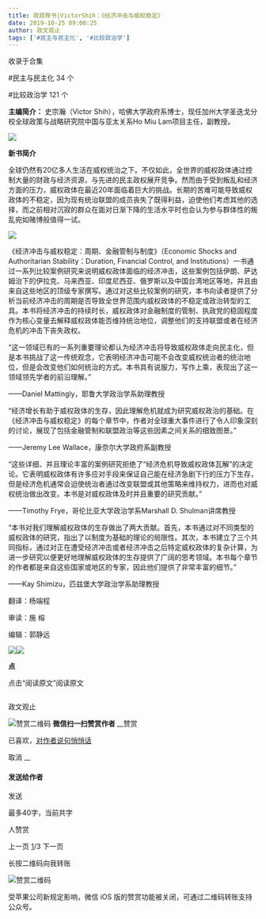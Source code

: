 ```yaml
---
title: 政观荐书|VictorShih：《经济冲击与威权稳定》
date: 2019-10-25 09:00:25
author: 政文观止
tags: ['#民主与民主化', '#比较政治学']
---
```



收录于合集

#民主与民主化 34 个

#比较政治学 121 个

**主编简介：** 史宗瀚（Victor Shih），哈佛大学政府系博士，现任加州大学圣迭戈分校全球政策与战略研究院中国与亚太关系Ho Miu
Lam项目主任，副教授。

  

![](/images/379/2.png)

  

  

 **新书简介**

  

全球仍然有20亿多人生活在威权统治之下。不仅如此，全世界的威权政体通过控制大量的财政与经济资源，与先进的民主政权展开竞争。然而由于受到叛乱和经济方面的压力，威权政体在最近20年面临着巨大的挑战。长期的苦难可能导致威权政体的不稳定，因为现有统治联盟的成员丧失了既得利益，迫使他们考虑其他的选择，而之前相对沉寂的群众在面对日渐下降的生活水平时也会认为参与群体性的叛乱宛如赌博般值得一试。

  

![](/images/379/3.png)

  

《经济冲击与威权稳定：周期、金融管制与制度》（Economic Shocks and Authoritarian Stability：Duration,
Financial Control, and
Institutions）一书通过一系列比较案例研究来说明威权政体面临的经济冲击，这些案例包括伊朗、萨达姆治下的伊拉克、马来西亚、印度尼西亚、俄罗斯以及中国台湾地区等地，并且由来自这些地区的顶级专家撰写。通过对这些比较案例的研究，本书向读者提供了分析当前经济冲击的周期是否导致全世界范围内威权政体的不稳定或政治转型的工具。本书将经济冲击的持续时长，威权政体对金融制度的管制、执政党的稳固程度作为核心变量去解释威权政体能否维持统治地位，调整他们的支持联盟或者在经济危机的冲击下丧失政权。

  

“这一领域已有的一系列重要理论都认为经济冲击将导致威权政体走向民主化，但是本书挑战了这一传统观念，它表明经济冲击可能不会改变威权统治者的统治地位，但是会改变他们如何统治的方式。本书具有说服力，写作上乘，表现出了这一领域领先学者的前沿理解。”

——Daniel Mattingly，耶鲁大学政治学系助理教授

  

“经济增长有助于威权政体的生存，因此理解危机就成为研究威权政治的基础。在《经济冲击与威权稳定》的每个章节中，作者对全球重大事件进行了令人印象深刻的讨论，展现了包括金融管制和联盟政治等这些因素之间关系的细致图景。”

——Jeremy Lee Wallace，康奈尔大学政府系副教授

  

“这些详细、并且理论丰富的案例研究拒绝了“经济危机导致威权政体瓦解”的决定论。它表明威权政体有许多应对手段来保证自己能在经济急剧下行的压力下生存，但是经济危机通常会迫使统治者通过改变联盟或其他策略来维持权力，进而也对威权统治做出改变。本书是对威权政体及时并且重要的研究贡献。”

——Timothy Frye，哥伦比亚大学政治学系Marshall D. Shulman讲席教授

  

“本书对我们理解威权政体的生存做出了两大贡献。首先，本书通过对不同类型的威权政体的研究，指出了以制度为基础的理论的局限性。其次，本书建立了三个共同指标，通过对正在遭受经济冲击或者经济冲击之后特定威权政体的复杂计算，为进一步研究以便更好地理解威权政体的生存提供了广阔的思考领域。本书每个章节的作者都是来自这些国家或地区的专家，因此他们提供了非常丰富的细节。”

——Kay Shimizu，匹兹堡大学政治学系助理教授

  

翻译：杨端程

审读：施 榕

编辑：郭静远

![](/images/379/4.jpeg)![](/images/379/5.jpeg)

 **点**  

点击“阅读原文”阅读原文

![]()

政文观止

![赞赏二维码]() **微信扫一扫赞赏作者** __赞赏

已喜欢，[对作者说句悄悄话](javascript:;)

取消 __

#### 发送给作者

发送

最多40字，当前共字

[](javascript:;) 人赞赏

上一页 [1](javascript:;)/3 下一页

长按二维码向我转账

![赞赏二维码]()

受苹果公司新规定影响，微信 iOS 版的赞赏功能被关闭，可通过二维码转账支持公众号。

